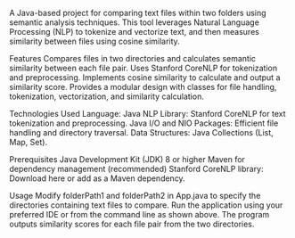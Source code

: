 A Java-based project for comparing text files within two folders using semantic analysis techniques. This tool leverages Natural Language Processing (NLP) to tokenize and vectorize text, and then measures similarity between files using cosine similarity.

Features
Compares files in two directories and calculates semantic similarity between each file pair.
Uses Stanford CoreNLP for tokenization and preprocessing.
Implements cosine similarity to calculate and output a similarity score.
Provides a modular design with classes for file handling, tokenization, vectorization, and similarity calculation.

Technologies Used
Language: Java
NLP Library: Stanford CoreNLP for text tokenization and preprocessing.
Java I/O and NIO Packages: Efficient file handling and directory traversal.
Data Structures: Java Collections (List, Map, Set).

Prerequisites
Java Development Kit (JDK) 8 or higher
Maven for dependency management (recommended)
Stanford CoreNLP library: Download here or add as a Maven dependency.

Usage
Modify folderPath1 and folderPath2 in App.java to specify the directories containing text files to compare.
Run the application using your preferred IDE or from the command line as shown above.
The program outputs similarity scores for each file pair from the two directories.
